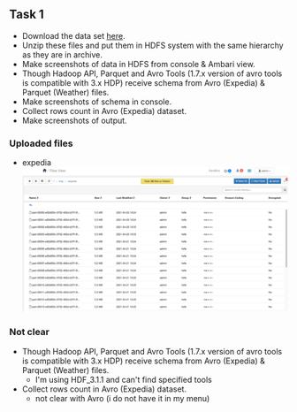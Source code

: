 ## Task 1
 - Download the data set [here](#).
 - Unzip these files and put them in HDFS system with the same hierarchy as they are in archive.
 - Make screenshots of data in HDFS from console & Ambari view.
 - Though Hadoop API, Parquet and Avro Tools (1.7.x version of avro tools is compatible with 3.x HDP) receive schema from Avro (Expedia) & Parquet (Weather) files.
 - Make screenshots of schema in console.
 - Collect rows count in Avro (Expedia) dataset.
 - Make screenshots of output.

### Uploaded files
 - expedia
 ![](img/hdfs-task-1__uploaded-hdfs-files.png)

### Not clear
 - Though Hadoop API, Parquet and Avro Tools (1.7.x version of avro tools is compatible with 3.x HDP) receive schema from Avro (Expedia) & Parquet (Weather) files.
   - I'm using HDF_3.1.1 and can't find specified tools
 - Collect rows count in Avro (Expedia) dataset.
   - not clear with Avro (i do not have it in my menu)

